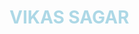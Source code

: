 
<html>
  <head>
    <title>My Profile</title>
    </head>
      
  <body>
    <h1 style="color:lightblue;">VIKAS SAGAR</h1>
    </body>
  
  
  </html>
